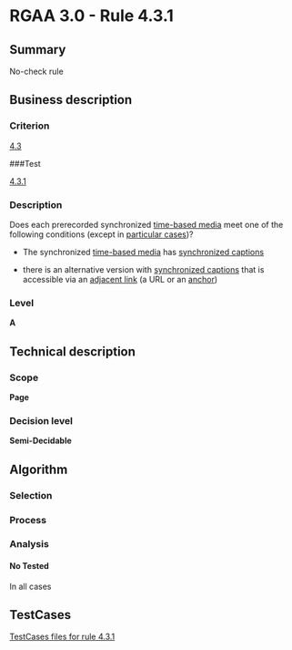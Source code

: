 # RGAA 3.0 -  Rule 4.3.1

## Summary

No-check rule

## Business description

### Criterion

[4.3](http://disic.github.io/rgaa_referentiel_en/RGAA3.0_Criteria_English_version_v1.html#crit-4-3)

###Test

[4.3.1](http://disic.github.io/rgaa_referentiel_en/RGAA3.0_Criteria_English_version_v1.html#test-4-3-1)

### Description
Does each prerecorded
    synchronized <a href="http://disic.github.io/rgaa_referentiel_en/RGAA3.0_Glossary_English_version_v1.html#mMediaTemp">time-based
  media</a> meet one of the following conditions (except
    in <a title="Particular cases for criterion 4.3" href="http://disic.github.io/rgaa_referentiel_en/RGAA3.0_Particular_cases_English_version_v1.html#cpCrit4-">particular cases</a>)?
    <ul><li>The synchronized <a href="http://disic.github.io/rgaa_referentiel_en/RGAA3.0_Glossary_English_version_v1.html#mMediaTemp">time-based
    media</a> has <a href="http://disic.github.io/rgaa_referentiel_en/RGAA3.0_Glossary_English_version_v1.html#mSsTitreSynchro">synchronized
    captions</a></li>
  <li>there is an alternative version with <a href="http://disic.github.io/rgaa_referentiel_en/RGAA3.0_Glossary_English_version_v1.html#mSsTitreSynchro">synchronized
    captions</a> that is accessible via an <a href="http://disic.github.io/rgaa_referentiel_en/RGAA3.0_Glossary_English_version_v1.html#mLienAdj">
    adjacent link</a> (a URL or an  <a href="http://disic.github.io/rgaa_referentiel_en/RGAA3.0_Glossary_English_version_v1.html#mAncreNom">anchor</a>)</li>
    </ul> 


### Level

**A**

## Technical description

### Scope

**Page**

### Decision level

**Semi-Decidable**

## Algorithm

### Selection

### Process

### Analysis

#### No Tested 

In all cases



##  TestCases 

[TestCases files for rule 4.3.1](https://github.com/Asqatasun/Asqatasun/tree/master/rules/rules-rgaa3.0/src/test/resources/testcases/rgaa30/Rgaa30Rule040301/) 


